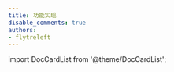 ```yaml
---
title: 功能实现
disable_comments: true
authors:
- flytreleft
---
```


import DocCardList from '@theme/DocCardList';


<DocCardList />
